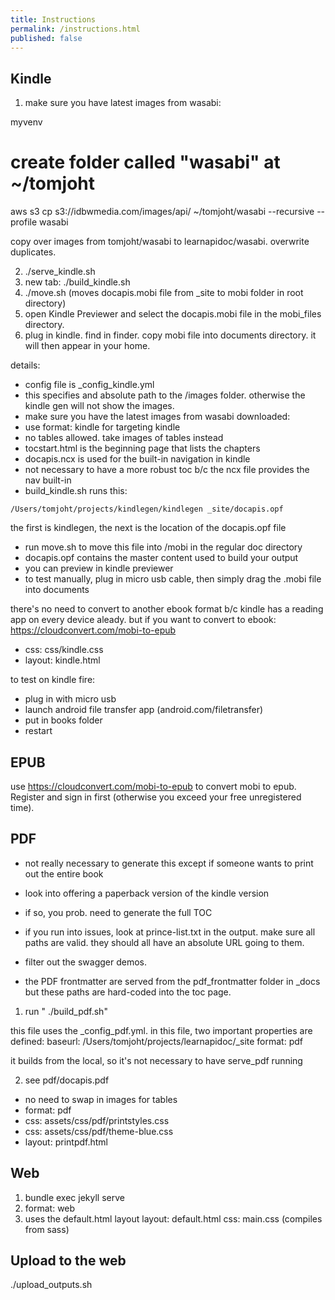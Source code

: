 ```yaml
---
title: Instructions
permalink: /instructions.html
published: false
---
```


## Kindle

1. make sure you have latest images from wasabi:

myvenv
# create folder called "wasabi" at ~/tomjoht
aws s3 cp s3://idbwmedia.com/images/api/ ~/tomjoht/wasabi  --recursive  --profile wasabi

copy over images from tomjoht/wasabi to learnapidoc/wasabi. overwrite duplicates.

2. ./serve_kindle.sh
3. new tab: ./build_kindle.sh
4. ./move.sh (moves docapis.mobi file from \_site to mobi folder in root directory)
5. open Kindle Previewer and select the docapis.mobi file in the mobi_files directory.
6. plug in kindle. find in finder. copy mobi file into documents directory. it will then appear in your home.

details:
- config file is \_config_kindle.yml
- this specifies and absolute path to the /images folder. otherwise the kindle gen will not show the images.
- make sure you have the latest images from wasabi downloaded:
- use format: kindle for targeting kindle
- no tables allowed. take images of tables instead
- tocstart.html is the beginning page that lists the chapters
- docapis.ncx is used for the built-in navigation in kindle
- not necessary to have a more robust toc b/c the ncx file provides the nav built-in
- build_kindle.sh runs this:

```
/Users/tomjoht/projects/kindlegen/kindlegen _site/docapis.opf
```

the first is kindlegen, the next is the location of the docapis.opf file

- run move.sh to move this file into /mobi in the regular doc directory
- docapis.opf contains the master content used to build your output
- you can preview in kindle previewer
- to test manually, plug in micro usb cable, then simply drag the .mobi file into documents

there's no need to convert to another ebook format b/c kindle has a reading app on every device aleady.
but if you want to convert to ebook:
https://cloudconvert.com/mobi-to-epub

- css: css/kindle.css
- layout: kindle.html

to test on kindle fire:
- plug in with micro usb
- launch android file transfer app (android.com/filetransfer)
- put in books folder
- restart

## EPUB
use https://cloudconvert.com/mobi-to-epub to convert mobi to epub. Register and sign in first (otherwise you exceed your free unregistered time).

## PDF
- not really necessary to generate this except if someone wants to print out the entire book
- look into offering a paperback version of the kindle version
- if so, you prob. need to generate the full TOC

- if you run into issues, look at prince-list.txt in the output. make sure all paths are valid. they should all have an absolute URL going to them.
- filter out the swagger demos.
- the PDF frontmatter are served from the pdf_frontmatter folder in \_docs but these paths are hard-coded into the toc page.


1. run " ./build_pdf.sh"

this file uses the \_config_pdf.yml. in this file, two important properties are defined:
baseurl: /Users/tomjoht/projects/learnapidoc/\_site
format: pdf

it builds from the local, so it's not necessary to have serve_pdf running

2. see pdf/docapis.pdf

- no need to swap in images for tables
- format: pdf
- css: assets/css/pdf/printstyles.css
- css: assets/css/pdf/theme-blue.css
- layout: printpdf.html

## Web

1. bundle exec jekyll serve
2. format: web
3. uses the default.html layout
layout: default.html
css: main.css (compiles from sass)

## Upload to the web
./upload_outputs.sh
